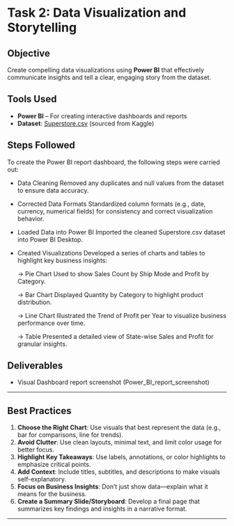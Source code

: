 # Task 2: Data Visualization and Storytelling

## Objective
Create compelling data visualizations using **Power BI** that effectively communicate insights and tell a clear, engaging story from the dataset.

##  Tools Used
- **Power BI** – For creating interactive dashboards and reports
- **Dataset**: [Superstore.csv](https://www.kaggle.com/datasets/vivek468/superstore-dataset-final/data) (sourced from Kaggle)

## Steps Followed
To create the Power BI report dashboard, the following steps were carried out:

- Data Cleaning
Removed any duplicates and null values from the dataset to ensure data accuracy.

- Corrected Data Formats
Standardized column formats (e.g., date, currency, numerical fields) for consistency and correct visualization behavior.

- Loaded Data into Power BI
Imported the cleaned Superstore.csv dataset into Power BI Desktop.

- Created Visualizations
Developed a series of charts and tables to highlight key business insights:

   -> Pie Chart
Used to show Sales Count by Ship Mode and Profit by Category.

   -> Bar Chart
Displayed Quantity by Category to highlight product distribution.

   -> Line Chart
Illustrated the Trend of Profit per Year to visualize business performance over time.

   -> Table
Presented a detailed view of State-wise Sales and Profit for granular insights.


## Deliverables
- Visual Dashboard report screenshot (Power_BI_report_screenshot)
---

##  Best Practices

1. **Choose the Right Chart**: Use visuals that best represent the data (e.g., bar for comparisons, line for trends).
2. **Avoid Clutter**: Use clean layouts, minimal text, and limit color usage for better focus.
3. **Highlight Key Takeaways**: Use labels, annotations, or color highlights to emphasize critical points.
4. **Add Context**: Include titles, subtitles, and descriptions to make visuals self-explanatory.
5. **Focus on Business Insights**: Don’t just show data—explain what it means for the business.
6. **Create a Summary Slide/Storyboard**: Develop a final page that summarizes key findings and insights in a narrative format.

---


